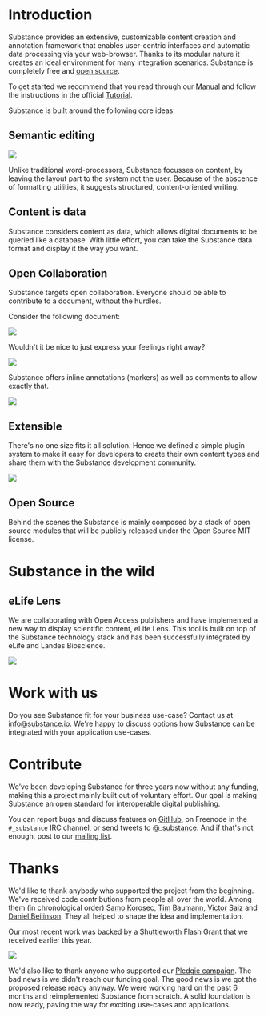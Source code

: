 # Introduction

Substance provides an extensive, customizable content creation and annotation framework that enables user-centric interfaces and automatic data processing via your web-browser. Thanks to its modular nature it creates an ideal environment for many integration scenarios. Substance is completely free and [open source](http://github.com/substance).

To get started we recommend that you read through our [Manual](#substance/manual) and follow the instructions in the official [Tutorial](#substance/tutorial). 

Substance is built around the following core ideas:

## Semantic editing

![](http://interior.substance.io/assets/images/illustrations/semantic-writing-elements.png)

Unlike traditional word-processors, Substance focusses on content, by leaving the layout part to the system not the user. Because of the abscence of formatting utilities, it suggests structured, content-oriented writing.

## Content is data

Substance considers content as data, which allows digital documents to be queried like a database. With little effort, you can take the Substance data format and display it the way you want.

## Open Collaboration

Substance targets open collaboration. Everyone should be able to contribute to a document, without the hurdles.

Consider the following document:

![](http://interior.substance.io/assets/images/illustrations/collaboration-1.png)

Wouldn't it be nice to just express your feelings right away?

![](http://interior.substance.io/assets/images/illustrations/collaboration-2.png)

Substance offers inline annotations (markers) as well as comments to allow exactly that.

![](http://interior.substance.io/assets/images/illustrations/collaboration-3.png)

## Extensible

There's no one size fits it all solution. Hence we defined a simple plugin system to make it easy for developers to create their own content types and share them with the Substance development community.

![](http://substance-assets.s3.amazonaws.com/62/583a4ca6c6a0bef0868fc8eb8402a7/mom.png)

## Open Source

Behind the scenes the Substance is mainly composed by a stack of open source modules that will be publicly released under the Open Source MIT license.

# Substance in the wild

## eLife Lens

We are collaborating with Open Access publishers and have implemented a new way to display scientific content, eLife Lens. This tool is built on top of the Substance technology stack and has been successfully integrated by  eLife and Landes Bioscience.

![](http://backbonejs.org/docs/images/lens.png)

# Work with us

Do you see Substance fit for your business use-case? Contact us at [info@substance.io](mailto:info@substance.io). We're happy to discuss options how Substance can be integrated with your application use-cases.

# Contribute

We’ve been developing Substance for three years now without any funding, making this a project mainly built out of voluntary effort. Our goal is making Substance an open standard for interoperable digital publishing.

You can report bugs and discuss features on [GitHub](http://github.com/substance), on Freenode in the `#_substance` IRC channel, or send tweets to [@_substance](http://twitter.com/_substance).
And if that's not enough, post to our [mailing list](https://groups.google.com/forum/?fromgroups#!forum/substance_).

# Thanks

We'd like to thank anybody who supported the project from the beginning. We've received code contributions from people all over the world. Among them (in chronological order) [Samo Korosec](http://dribbble.com/froodee), [Tim Baumann](https://github.com/timjb), [Victor Saiz](https://github.com/vectorsize) and [Daniel Beilinson](https://github.com/Integral). They all helped to shape the idea and implementation.

Our most recent work was backed by a [Shuttleworth](http://www.shuttleworthfoundation.org/) Flash Grant that we received earlier this year. 

![](http://substance.io/images/shuttleworth.jpg)

We'd also like to thank anyone who supported our [Pledgie campaign](https://pledgie.com/campaigns/18902). The bad news is we didn't reach our funding goal. The good news is we got the proposed release ready anyway. We were working hard on the past 6 months and reimplemented Substance from scratch. A solid foundation is now ready, paving the way for exciting use-cases and applications.

